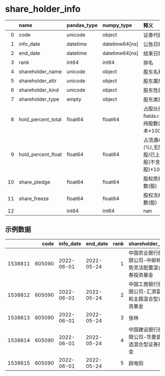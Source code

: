 
 #  share_holder_info 
|    | name               | pandas_type   | numpy_type     | 释义                                                         |
|---:|:-------------------|:--------------|:---------------|:-------------------------------------------------------------|
|  0 | code               | unicode       | object         | 证券代码                                                     |
|  1 | info_date          | datetime      | datetime64[ns] | 公告日期                                                     |
|  2 | end_date           | datetime      | datetime64[ns] | 结束日期                                                     |
|  3 | rank               | int64         | int64          | 排名                                                         |
|  4 | shareholder_name   | unicode       | object         | 股东名称                                                     |
|  5 | shareholder_attr   | unicode       | object         | 股东属性                                                     |
|  6 | shareholder_kind   | unicode       | object         | 股东性质                                                     |
|  7 | shareholder_type   | empty         | object         | 股东类别                                                     |
|  8 | hold_percent_total | float64       | float64        | 占股比例(%)当fields='total'时，持股数(股)/总股本*100         |
|  9 | hold_percent_float | float64       | float64        | 占流通A股比例(%),无限售流通A股/已上市流通A股(不含高管股)*100 |
| 10 | share_pledge       | float64       | float64        | 股权质押涉及股数(股)                                         |
| 11 | share_freeze       | float64       | float64        | 股权冻结涉及股数(股)                                         |
| 12 |                    | int64         | int64          | nan                                                          |
 ## 示例数据 
|         |   code | info_date   | end_date   |   rank | shareholder_name                                                | shareholder_attr   | shareholder_kind   | shareholder_type   |   hold_percent_total |   hold_percent_float |   share_pledge |   share_freeze |
|--------:|-------:|:------------|:-----------|-------:|:----------------------------------------------------------------|:-------------------|:-------------------|:-------------------|---------------------:|---------------------:|---------------:|---------------:|
| 1538811 | 605090 | 2022-06-01  | 2022-05-24 |      1 | 中国农业银行股份有限公司-中邮核心优势灵活配置混合型证券投资基金 | 证券品种           | 开放式投资基金     | None               |             0.497732 |             2.65735  |            nan |            nan |
| 1538812 | 605090 | 2022-06-01  | 2022-05-24 |      2 | 中国工商银行股份有限公司-汇添富碳中和主题混合型证券投资基金     | 证券品种           | 开放式投资基金     | None               |             0.141364 |             0.754732 |            nan |            nan |
| 1538813 | 605090 | 2022-06-01  | 2022-05-24 |      3 | 张林                                                            | 自然人             | 自然人             | None               |             0.129219 |             0.689889 |            nan |            nan |
| 1538814 | 605090 | 2022-06-01  | 2022-05-24 |      4 | 中国建设银行股份有限公司-华夏盛世精选混合型证券投资基金         | 证券品种           | 开放式投资基金     | None               |             0.112874 |             0.602628 |            nan |            nan |
| 1538815 | 605090 | 2022-06-01  | 2022-05-24 |      5 | 顾电阳                                                          | 自然人             | 自然人             | None               |             0.102656 |             0.548072 |            nan |            nan |